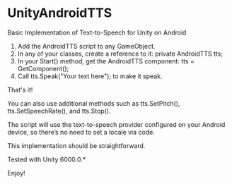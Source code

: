 # UnityAndroidTTS
Basic Implementation of Text-to-Speech for Unity on Android

1. Add the AndroidTTS script to any GameObject.
2. In any of your classes, create a reference to it: private AndroidTTS tts;
3. In your Start() method, get the AndroidTTS component: tts = GetComponent<AndroidTTS>();
4. Call tts.Speak("Your text here"); to make it speak.

That's it!

You can also use additional methods such as tts.SetPitch(), tts.SetSpeechRate(), and tts.Stop().

The script will use the text-to-speech provider configured on your Android device, so there’s no need to set a locale via code.

This implementation should be straightforward.

Tested with Unity 6000.0.*

Enjoy!
